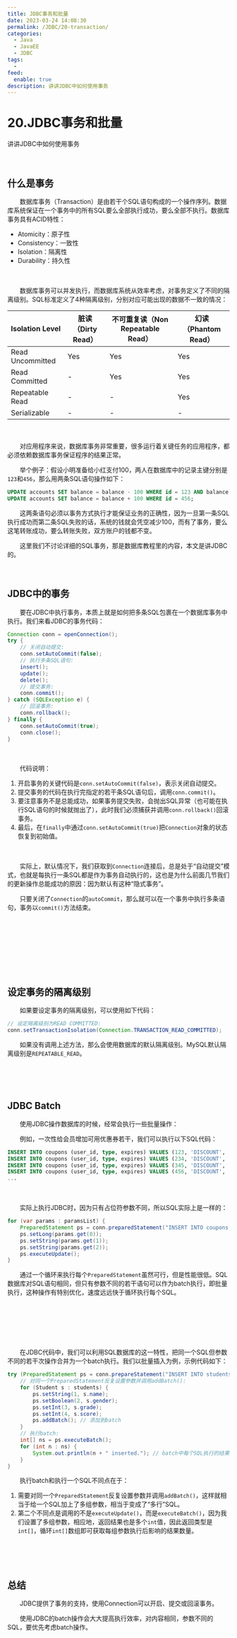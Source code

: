 ```yaml
---
title: JDBC事务和批量
date: 2023-03-24 14:08:30
permalink: /JDBC/20-transaction/
categories:
  - Java
  - JavaEE
  - JDBC
tags:
  - 
feed:
  enable: true
description: 讲讲JDBC中如何使用事务
---
```



# 20.JDBC事务和批量

讲讲JDBC中如何使用事务
　　‍
<!-- more -->
　　‍

## 什么是事务

　　数据库事务（Transaction）是由若干个SQL语句构成的一个操作序列。数据库系统保证在一个事务中的所有SQL要么全部执行成功，要么全部不执行。数据库事务具有ACID特性：

* Atomicity：原子性
* Consistency：一致性
* Isolation：隔离性
* Durability：持久性

　　‍

　　数据库事务可以并发执行，而数据库系统从效率考虑，对事务定义了不同的隔离级别。SQL标准定义了4种隔离级别，分别对应可能出现的数据不一致的情况：

|Isolation Level|脏读（Dirty Read）|不可重复读（Non Repeatable Read）|幻读（Phantom Read）|
| ------------------| --------------------| -----------------------------------| ----------------------|
|Read Uncommitted|Yes|Yes|Yes|
|Read Committed|-|Yes|Yes|
|Repeatable Read|-|-|Yes|
|Serializable|-|-|-|

　　‍

　　对应用程序来说，数据库事务非常重要，很多运行着关键任务的应用程序，都必须依赖数据库事务保证程序的结果正常。

　　举个例子：假设小明准备给小红支付100，两人在数据库中的记录主键分别是`123`和`456`，那么用两条SQL语句操作如下：

```sql
UPDATE accounts SET balance = balance - 100 WHERE id = 123 AND balance >= 100;
UPDATE accounts SET balance = balance + 100 WHERE id = 456;
```

　　这两条语句必须以事务方式执行才能保证业务的正确性，因为一旦第一条SQL执行成功而第二条SQL失败的话，系统的钱就会凭空减少100，而有了事务，要么这笔转账成功，要么转账失败，双方账户的钱都不变。

　　这里我们不讨论详细的SQL事务，那是数据库教程里的内容，本文是讲JDBC的。

　　‍

## JDBC中的事务

　　要在JDBC中执行事务，本质上就是如何把多条SQL包裹在一个数据库事务中执行。我们来看JDBC的事务代码：

```java
Connection conn = openConnection();
try {
    // 关闭自动提交:
    conn.setAutoCommit(false);
    // 执行多条SQL语句:
    insert(); 
    update(); 
    delete();
    // 提交事务:
    conn.commit();
} catch (SQLException e) {
    // 回滚事务:
    conn.rollback();
} finally {
    conn.setAutoCommit(true);
    conn.close();
}
```

　　‍

　　代码说明：

1. 开启事务的关键代码是`conn.setAutoCommit(false)`，表示关闭自动提交。
2. 提交事务的代码在执行完指定的若干条SQL语句后，调用`conn.commit()`。
3. 要注意事务不是总能成功，如果事务提交失败，会抛出SQL异常（也可能在执行SQL语句的时候就抛出了），此时我们必须捕获并调用`conn.rollback()`回滚事务。
4. 最后，在`finally`中通过`conn.setAutoCommit(true)`把`Connection`对象的状态恢复到初始值。

　　‍

　　实际上，默认情况下，我们获取到`Connection`连接后，总是处于“自动提交”模式，也就是每执行一条SQL都是作为事务自动执行的，这也是为什么前面几节我们的更新操作总能成功的原因：因为默认有这种“隐式事务”。

　　只要关闭了`Connection`的`autoCommit`，那么就可以在一个事务中执行多条语句，事务以`commit()`方法结束。

　　‍

　　‍

　　‍

　　‍

## 设定事务的隔离级别

　　如果要设定事务的隔离级别，可以使用如下代码：

```java
// 设定隔离级别为READ COMMITTED:
conn.setTransactionIsolation(Connection.TRANSACTION_READ_COMMITTED);
```

　　如果没有调用上述方法，那么会使用数据库的默认隔离级别。MySQL默认隔离级别是`REPEATABLE_READ`。

　　‍

　　‍

## JDBC Batch

　　使用JDBC操作数据库的时候，经常会执行一些批量操作：

　　例如，一次性给会员增加可用优惠券若干，我们可以执行以下SQL代码：

```sql
INSERT INTO coupons (user_id, type, expires) VALUES (123, 'DISCOUNT', '2030-12-31');
INSERT INTO coupons (user_id, type, expires) VALUES (234, 'DISCOUNT', '2030-12-31');
INSERT INTO coupons (user_id, type, expires) VALUES (345, 'DISCOUNT', '2030-12-31');
INSERT INTO coupons (user_id, type, expires) VALUES (456, 'DISCOUNT', '2030-12-31');
...
```

　　‍

　　实际上执行JDBC时，因为只有占位符参数不同，所以SQL实际上是一样的：

```java
for (var params : paramsList) {
    PreparedStatement ps = conn.preparedStatement("INSERT INTO coupons (user_id, type, expires) VALUES (?,?,?)");
    ps.setLong(params.get(0));
    ps.setString(params.get(1));
    ps.setString(params.get(2));
    ps.executeUpdate();
}
```

　　通过一个循环来执行每个`PreparedStatement`虽然可行，但是性能很低。SQL数据库对SQL语句相同，但只有参数不同的若干语句可以作为batch执行，即批量执行，这种操作有特别优化，速度远远快于循环执行每个SQL。

　　‍

　　‍

　　‍

　　在JDBC代码中，我们可以利用SQL数据库的这一特性，把同一个SQL但参数不同的若干次操作合并为一个batch执行。我们以批量插入为例，示例代码如下：

```java
try (PreparedStatement ps = conn.prepareStatement("INSERT INTO students (name, gender, grade, score) VALUES (?, ?, ?, ?)")) {
    // 对同一个PreparedStatement反复设置参数并调用addBatch():
    for (Student s : students) {
        ps.setString(1, s.name);
        ps.setBoolean(2, s.gender);
        ps.setInt(3, s.grade);
        ps.setInt(4, s.score);
        ps.addBatch(); // 添加到batch
    }
    // 执行batch:
    int[] ns = ps.executeBatch();
    for (int n : ns) {
        System.out.println(n + " inserted."); // batch中每个SQL执行的结果数量
    }
}
```

　　执行batch和执行一个SQL不同点在于：

1. 需要对同一个`PreparedStatement`反复设置参数并调用`addBatch()`，这样就相当于给一个SQL加上了多组参数，相当于变成了“多行”SQL。
2. 第二个不同点是调用的不是`executeUpdate()`，而是`executeBatch()`，因为我们设置了多组参数，相应地，返回结果也是多个`int`值，因此返回类型是`int[]`，循环`int[]`数组即可获取每组参数执行后影响的结果数量。

　　‍

　　‍

## 总结

　　JDBC提供了事务的支持，使用Connection可以开启、提交或回滚事务。

　　使用JDBC的batch操作会大大提高执行效率，对内容相同，参数不同的SQL，要优先考虑batch操作。

　　‍

　　‍
